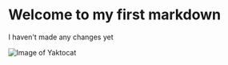 # Welcome to my first markdown
I haven't made any changes yet

![Image of Yaktocat](https://images.rawpixel.com/image_png_800/cHJpdmF0ZS9sci9pbWFnZXMvd2Vic2l0ZS8yMDIzLTA4L3Jhd3BpeGVsX29mZmljZV8xMl9jYXRfc2h5X3N0dWRpb19saWdodF93aGl0ZV9iYWNrZ3JvdW5kX2N1dGVfcF9hNmY3ZjY4Mi0wNjc4LTRiODgtOWNjYi05N2RhMmMwMGI1N2VfMS5wbmc.png)
